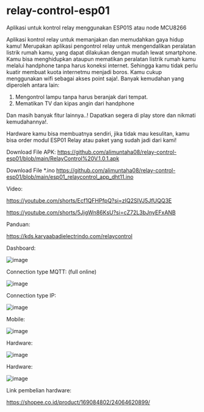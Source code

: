 # relay-control-esp01
Aplikasi untuk kontrol relay menggunakan ESP01S atau node MCU8266

Aplikasi kontrol relay untuk memanjakan dan memudahkan gaya hidup kamu! 
Merupakan aplikasi pengontrol relay untuk mengendalikan peralatan listrik rumah kamu, yang dapat dilakukan dengan mudah lewat smartphone. 
Kamu bisa menghidupkan ataupun mematikan peralatan listrik rumah kamu melalui handphone tanpa harus koneksi internet.
Sehingga kamu tidak perlu kuatir membuat kuota internetmu menjadi boros.  Kamu cukup menggunakan wifi sebagai akses point saja!. 
Banyak kemudahan yang diperoleh antara lain:
1. Mengontrol lampu tanpa harus beranjak dari tempat. 
2. Mematikan TV dan kipas angin dari handphone
   
Dan masih banyak fitur lainnya..! 
Dapatkan segera di play store dan nikmati kemudahannya!.

Hardware kamu bisa membuatnya sendiri, jika tidak mau kesulitan, kamu bisa order modul ESP01 Relay atau paket yang sudah jadi dari kami!

Download File APK:
https://github.com/alimuntaha08/relay-control-esp01/blob/main/RelayControl%20V.1.0.1.apk

Download File *.ino
https://github.com/alimuntaha08/relay-control-esp01/blob/main/esp01_relaycontrol_app_dht11.ino

Video:

https://youtube.com/shorts/Ecf1QFHPfpQ?si=zIQ2SIVJ5JfUQQ3E

https://youtube.com/shorts/5JjgWn86KsU?si=cZ72L3bJnyEFxANB



Panduan:

https://kds.karyaabadielectrindo.com/relaycontrol


Dashboard:

![image](https://github.com/alimuntaha08/relay-control-esp01/blob/main/1709904614163.jpg)



Connection type MQTT: (full online)

![image](https://github.com/alimuntaha08/relay-control-esp01/blob/main/1710381451523.jpg)



Connection type IP:

![image](https://github.com/alimuntaha08/relay-control-esp01/blob/main/1710381451539.jpg)



Mobile:

![image](https://github.com/alimuntaha08/relay-control-esp01/blob/main/1709904614214.png)



Hardware:

![image](https://github.com/alimuntaha08/relay-control-esp01/blob/main/sm_switch.jpg)



Hardware:

![image](https://github.com/alimuntaha08/relay-control-esp01/blob/main/sm_switch_insid.jpg)



Link pembelian hardware:

https://shopee.co.id/product/169084802/24064620899/
